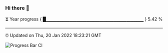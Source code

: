 ### Hi there 👋

⏳ Year progress { █▁▁▁▁▁▁▁▁▁▁▁▁▁▁▁▁▁▁▁▁▁▁▁▁▁▁▁▁▁ } 5.42 %

---

⏰ Updated on Thu, 20 Jan 2022 18:23:21 GMT

![Progress Bar CI](https://github.com/ZhaoGui/ZhaoGui/workflows/Progress%20Bar%20CI/badge.svg)
